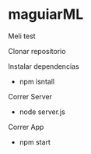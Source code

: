 # maguiarML

Meli test

Clonar repositorio

Instalar dependencias 
  - npm isntall
  
Correr Server
  - node server.js
  
Correr App
  - npm start
